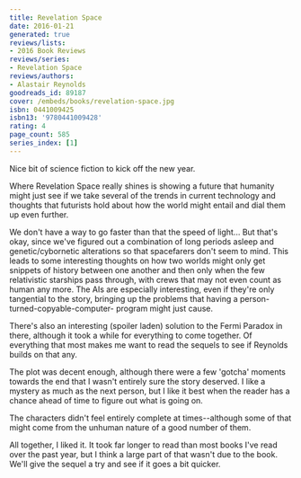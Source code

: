 ```yaml
---
title: Revelation Space
date: 2016-01-21
generated: true
reviews/lists:
- 2016 Book Reviews
reviews/series:
- Revelation Space
reviews/authors:
- Alastair Reynolds
goodreads_id: 89187
cover: /embeds/books/revelation-space.jpg
isbn: 0441009425
isbn13: '9780441009428'
rating: 4
page_count: 585
series_index: [1]
---
```

Nice bit of science fiction to kick off the new year.  

Where Revelation Space really shines is showing a future that humanity might just see if we take several of the trends in current technology and thoughts that futurists hold about how the world might entail and dial them up even further.  

<!--more-->

We don't have a way to go faster than that the speed of light... But that's okay, since we've figured out a combination of long periods asleep and genetic/cybornetic alterations so that spacefarers don't seem to mind. This leads to some interesting thoughts on how two worlds might only get snippets of history between one another and then only when the few relativistic starships pass through, with crews that may not even count as human any more. The AIs are especially interesting, even if they're only tangential to the story, bringing up the problems that having a person-turned-copyable-computer- program might just cause.  

There's also an interesting (spoiler laden) solution to the Fermi Paradox in there, although it took a while for everything to come together. Of everything that most makes me want to read the sequels to see if Reynolds builds on that any.  

The plot was decent enough, although there were a few 'gotcha' moments towards the end that I wasn't entirely sure the story deserved. I like a mystery as much as the next person, but I like it best when the reader has a chance ahead of time to figure out what is going on.  

The characters didn't feel entirely complete at times--although some of that might come from the unhuman nature of a good number of them.  

All together, I liked it. It took far longer to read than most books I've read over the past year, but I think a large part of that wasn't due to the book. We'll give the sequel a try and see if it goes a bit quicker.
